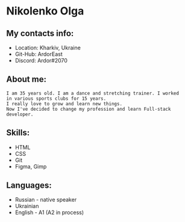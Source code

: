 # Nikolenko Olga

## My contacts info: 

* Location: Kharkiv, Ukraine
* Git-Hub: ArdorEast
* Discord: Ardor#2070

## About me: 

    I am 35 years old. I am a dance and stretching trainer. I worked  
    in various sports clubs for 15 years.  
    I really love to grow and learn new things.  
    Now I've decided to change my profession and learn Full-stack developer.
 
## Skills:

* HTML
* CSS
* Git
* Figma, Gimp

## Languages: 

* Russian - native speaker 
* Ukrainian 
* English - A1 (A2 in process)



